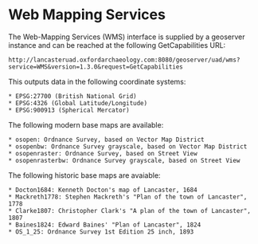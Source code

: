 # Web Mapping Services

The Web-Mapping Services (WMS) interface is supplied by a geoserver instance and can be reached at the following GetCapabilities URL:

    http://lancasteruad.oxfordarchaeology.com:8080/geoserver/uad/wms?service=WMS&version=1.3.0&request=GetCapabilities

This outputs data in the following coordinate systems:

    * EPSG:27700 (British National Grid)
    * EPSG:4326 (Global Latitude/Longitude)
    * EPSG:900913 (Spherical Mercator)

The following modern base maps are available:

    * osopen: Ordnance Survey, based on Vector Map District
    * osopenbw: Ordnance Survey grayscale, based on Vector Map District
    * osopenraster: Ordnance Survey, based on Street View
    * osopenrasterbw: Ordnance Survey grayscale, based on Street View

The following historic base maps are avaiable:

    * Docton1684: Kenneth Docton's map of Lancaster, 1684
    * Mackreth1778: Stephen Mackreth's "Plan of the town of Lancaster", 1778
    * Clarke1807: Christopher Clark's "A plan of the town of Lancaster", 1807
    * Baines1824: Edward Baines' "Plan of Lancaster", 1824
    * OS_1_25: Ordnance Survey 1st Edition 25 inch, 1893

